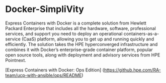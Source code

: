 # Docker-SimpliVity


Express Containers with Docker is a complete solution from Hewlett Packard Enterprise that includes all the hardware, software, professional services, and support you need to deploy an operational containers-as-a-service (CaaS) platform, allowing you to get up and running quickly and efficiently. The solution takes the HPE hyperconverged infrastructure and combines it with Docker’s enterprise-grade container platform, popular open source tools, along with deployment and advisory services from HPE Pointnext.

[Express Containers with Docker\: Ops Edition] (https://github.hpe.com/RA-team/ucp-with-ansible/ops/README)